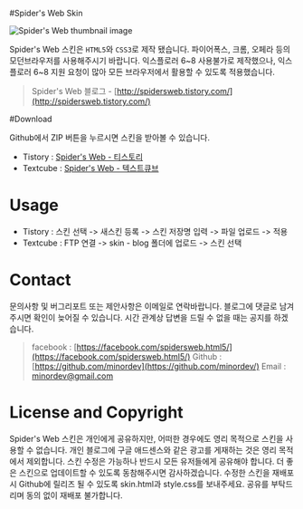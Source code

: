 ﻿#Spider's Web Skin 


![Spider's Web thumbnail image](http://cfs.tistory.com/custom/blog/79/798356/skin/preview.gif?=891518230 "Spider's Web thumnail image")

Spider's Web 스킨은 <CODE>HTML5</CODE>와 <CODE>CSS3</CODE>로 제작 됐습니다. 파이어폭스, 크롬, 오페라 등의 모던브라우저를 사용해주시기 바랍니다. 익스플로러 6~8 사용불가로 제작했으나, 익스플로러 6~8 지원 요청이 많아 모든 브라우저에서 활용할 수 있도록 적용했습니다.     
> Spider's Web 블로그 - [http://spidersweb.tistory.com/](http://spidersweb.tistory.com/)

#Download

Github에서 ZIP 버튼을 누르시면 스킨을 받아볼 수 있습니다. 

* Tistory : [Spider's Web - 티스토리](https://github.com/minordev/spidersweb-tistory/ "Spider's Web 티스토리 버전" )
* Textcube : [Spider's Web - 텍스트큐브](https://github.com/minordev/spidersweb-textcube "Spider's Web 텍스트큐브 버전")

# Usage

* Tistory : 스킨 선택 -> 새스킨 등록 -> 스킨 저장명 입력 -> 파일 업로드 -> 적용 
* Textcube : FTP 연결 -> skin - blog 폴더에 업로드 -> 스킨 선택 

# Contact

문의사항 및 버그리포트 또는 제안사항은 이메일로 연락바랍니다. 블로그에 댓글로 남겨주시면 확인이 늦어질 수 있습니다. 시간 관계상 답변을 드릴 수 없을 때는 공지를 하겠습니다. 

> facebook : [https://facebook.com/spidersweb.html5/](https://facebook.com/spidersweb.html5/)
> Github : [https://github.com/minordev](https://github.com/minordev/)
> Email : minordev@gmail.com 

# License and Copyright

Spider's Web 스킨은 개인에게 공유하지만, 어떠한 경우에도 영리 목적으로 스킨을 사용할 수 없습니다. 개인 블로그에 구글 애드센스와 같은 광고를 게재하는 것은 영리 목적에서 제외합니다. 스킨 수정은 가능하나 반드시 모든 유저들에게 공유해야 합니다. 더 좋은 스킨으로 업데이트할 수 있도록 동참해주시면 감사하겠습니다. 수정한 스킨을 재배포 시 Github에 릴리즈 될 수 있도록 skin.html과 style.css를 보내주세요. 공유를 부탁드리며 동의 없이 재배포 불가합니다.   
